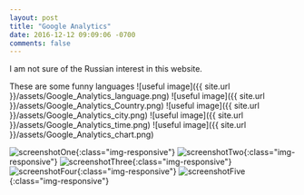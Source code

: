 ```yaml
---
layout: post
title: "Google Analytics"
date: 2016-12-12 09:09:06 -0700
comments: false
---
```

I am not sure  of the Russian interest in this website. 

These are some funny languages 
![useful image]({{ site.url }}/assets/Google_Analytics_language.png)
![useful image]({{ site.url }}/assets/Google_Analytics_Country.png)
![useful image]({{ site.url }}/assets/Google_Analytics_city.png)
![useful image]({{ site.url }}/assets/Google_Analytics_time.png)
![useful image]({{ site.url }}/assets/Google_Analytics_chart.png)


![screenshotOne](../../images/Google_Analytics_language.png){:class="img-responsive"}
![screenshotTwo](../../images/Google_Analytics_Country.png){:class="img-responsive"} 
![screenshotThree](../../images/Google_Analytics_city.png){:class="img-responsive"}
![screenshotFour](../../images/Google_Analytics_time.png){:class="img-responsive"}
![screenshotFive](../../images/Google_Analytics_chart.png){:class="img-responsive"}
